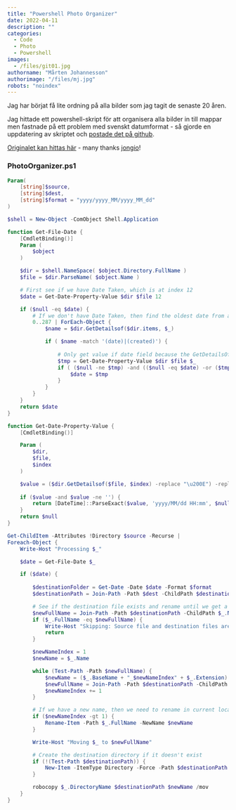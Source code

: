 ```yaml
---
title: "Powershell Photo Organizer"
date: 2022-04-11
description: ""
categories:
  - Code
  - Photo
  - Powershell
images:
  - /files/git01.jpg
authorname: "Mårten Johannesson"
authorimage: "/files/mj.jpg"
robots: "noindex"
---
```

Jag har börjat få lite ordning på alla bilder som jag tagit de senaste 20 åren.

<!--more-->
Jag hittade ett powershell-skript för att organisera alla bilder in till mappar men fastnade på ett problem med svenskt datumformat - så gjorde en uppdatering av skriptet och [postade det på github](https://gist.github.com/martenj77/f410d8b71fd4b1eec728f7d600f07fbe).

[Originalet kan hittas här](https://gist.github.com/jongio/a40ea198ca5ebd85d711a7779289cc89) - many thanks [jongio](https://gist.github.com/jongio)!


### PhotoOrganizer.ps1
```powershell
Param(
    [string]$source, 
    [string]$dest, 
    [string]$format = "yyyy/yyyy_MM/yyyy_MM_dd"
)

$shell = New-Object -ComObject Shell.Application

function Get-File-Date {
    [CmdletBinding()]
    Param (
        $object
    )

    $dir = $shell.NameSpace( $object.Directory.FullName )
    $file = $dir.ParseName( $object.Name )

    # First see if we have Date Taken, which is at index 12
    $date = Get-Date-Property-Value $dir $file 12

    if ($null -eq $date) {
        # If we don't have Date Taken, then find the oldest date from all date properties
        0..287 | ForEach-Object {
            $name = $dir.GetDetailsof($dir.items, $_)

            if ( $name -match '(date)|(created)') {
            
                # Only get value if date field because the GetDetailsOf call is expensive
                $tmp = Get-Date-Property-Value $dir $file $_
                if ( ($null -ne $tmp) -and (($null -eq $date) -or ($tmp -lt $date))) {
                    $date = $tmp
                }
            }
        }
    }
    return $date
}

function Get-Date-Property-Value {
    [CmdletBinding()]

    Param (
        $dir,
        $file,
        $index
    )

    $value = ($dir.GetDetailsof($file, $index) -replace "\u200E") -replace "\u200F" 
	
    if ($value -and $value -ne '') {
        return [DateTime]::ParseExact($value, 'yyyy/MM/dd HH:mm', $null)
    }
    return $null
}

Get-ChildItem -Attributes !Directory $source -Recurse | 
Foreach-Object {
    Write-Host "Processing $_"

    $date = Get-File-Date $_

    if ($date) {
    
        $destinationFolder = Get-Date -Date $date -Format $format
        $destinationPath = Join-Path -Path $dest -ChildPath $destinationFolder   

        # See if the destination file exists and rename until we get a unique name
        $newFullName = Join-Path -Path $destinationPath -ChildPath $_.Name
        if ($_.FullName -eq $newFullName) {
            Write-Host "Skipping: Source file and destination files are at the same location. $_"    
            return
        }

        $newNameIndex = 1
        $newName = $_.Name

        while (Test-Path -Path $newFullName) {
            $newName = ($_.BaseName + "_$newNameIndex" + $_.Extension) 
            $newFullName = Join-Path -Path $destinationPath -ChildPath $newName  
            $newNameIndex += 1   
        }

        # If we have a new name, then we need to rename in current location before moving it.
        if ($newNameIndex -gt 1) {
            Rename-Item -Path $_.FullName -NewName $newName
        }

        Write-Host "Moving $_ to $newFullName"

        # Create the destination directory if it doesn't exist
        if (!(Test-Path $destinationPath)) {
            New-Item -ItemType Directory -Force -Path $destinationPath
        }

        robocopy $_.DirectoryName $destinationPath $newName /mov
    }
}


```